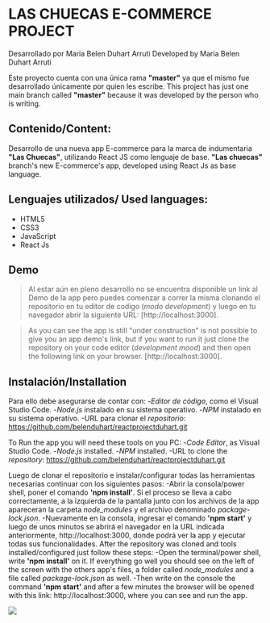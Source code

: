 # LAS CHUECAS E-COMMERCE PROJECT

Desarrollado por Maria Belen Duhart Arruti
Developed by Maria Belen Duhart Arruti

Este proyecto cuenta con una única rama **"master"** ya que el mismo fue desarrollado únicamente por quien les escribe.
This project has just one main branch called **"master"** because it was developed by the person who is writing.

## Contenido/Content:
Desarrollo de una nueva app E-commerce para la marca  de indumentaria **"Las Chuecas"**, utilizando React JS como lenguaje de base.
**"Las chuecas"** branch's new E-commerce's app, developed using React Js as base language.

## Lenguajes utilizados/ Used languages:
 + HTML5
 + CSS3
 + JavaScript
 + React Js

## Demo
> Al estar aún en pleno desarrollo no se encuentra disponible un link al Demo de la app pero puedes comenzar a correr la misma clonando el repositorio en tu editor de codigo (_modo development_) y luego en tu navegador abrir la siguiente URL: 
[http://localhost:3000].

> As you can see the app is still "under construction" is not possible to give you an app demo's link, but if you want to run it just clone the repository on your code editor (_development mood_) and then open the following link on your browser. [http://localhost:3000].

## Instalación/Installation
Para ello debe asegurarse de contar con:
-_Editor de código_, como el Visual Studio Code.
-_Node.js_ instalado en su sistema operativo.
-_NPM_ instalado en su sistema operativo.
-URL para clonar el _repositorio_: https://github.com/belenduhart/reactprojectduhart.git

To Run the app you will need these tools on you PC:
-_Code Editor_, as Visual Studio Code.
-_Node.js_ installed.
-_NPM_ installed.
-URL to clone the _repository_:  https://github.com/belenduhart/reactprojectduhart.git


Luego de clonar el repositorio e instalar/configurar todas las herramientas necesarias continuar con los siguientes pasos:
-Abrir la consola/power shell, poner el comando **'npm install'**. Si el proceso se lleva a cabo correctamente, a la izquierda de la pantalla junto con los archivos de la app apareceran la carpeta _node_modules_ y el archivo denominado _package-lock.json_.
-Nuevamente en la consola, ingresar el comando **'npm start'** y luego de unos minutos se abrirá el navegador en la URL indicada anteriormente, http://localhost:3000, donde podrá ver la app y ejecutar todas sus funcionalidades.
After the repository was cloned and tools installed/configured just follow these steps:
-Open the terminal/power shell, write **'npm install'** on it. If everything go well you should see on the left of the screen with the others app's files, a folder called _node_modules_ and a file called _package-lock.json_ as well.
-Then write on the console the command **'npm start'** and after a few minutes the browser will be opened with this link: http://localhost:3000, where you can see and run the app.


<img src="https://i.ibb.co/99D5TBc/chueks.png">
          
        

